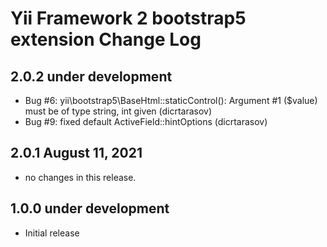 Yii Framework 2 bootstrap5 extension Change Log
==============================================

2.0.2 under development
-----------------------

- Bug #6: yii\bootstrap5\BaseHtml::staticControl(): Argument #1 ($value) must be of type string, int given (dicrtarasov)
- Bug #9: fixed default ActiveField::hintOptions (dicrtarasov)


2.0.1 August 11, 2021
---------------------

- no changes in this release.


1.0.0 under development
-----------------------
- Initial release
